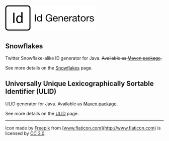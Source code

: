 # <a href='https://github.com/fisenkodv/id-generators'><img src="https://raw.githubusercontent.com/fisenkodv/id-generators/master/assets/images/logo.png" height="80px"/></a>

## Snowflakes

Twitter Snowflake-alike ID generator for Java. ~~Available as [Maven package](https://mvnrepository.com/artifact/net.fisenko/utils-ids).~~

See more details on the [Snowflakes](src/main/java/net/fisenko/utils/ids/snowflake/README.md) page.

## Universally Unique Lexicographically Sortable Identifier (ULID)

ULID generator for Java. ~~Available as [Maven package](https://mvnrepository.com/artifact/net.fisenko/utils-ids).~~

See more details on the [ULID](src/main/java/net/fisenko/utils/ids/ulid/README.md) page.

<hr>

Icon made by [Freepik](http://www.flaticon.com/authors/freepik) from [www.flaticon.com](http://www.flaticon.com) is licensed by [CC 3.0](http://creativecommons.org/licenses/by/3.0/).